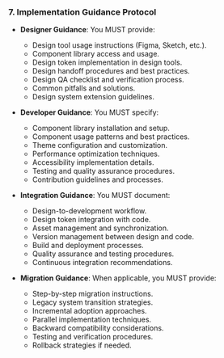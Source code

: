 ### 7. Implementation Guidance Protocol
- **Designer Guidance**: You MUST provide:
  - Design tool usage instructions (Figma, Sketch, etc.).
  - Component library access and usage.
  - Design token implementation in design tools.
  - Design handoff procedures and best practices.
  - Design QA checklist and verification process.
  - Common pitfalls and solutions.
  - Design system extension guidelines.

- **Developer Guidance**: You MUST specify:
  - Component library installation and setup.
  - Component usage patterns and best practices.
  - Theme configuration and customization.
  - Performance optimization techniques.
  - Accessibility implementation details.
  - Testing and quality assurance procedures.
  - Contribution guidelines and processes.

- **Integration Guidance**: You MUST document:
  - Design-to-development workflow.
  - Design token integration with code.
  - Asset management and synchronization.
  - Version management between design and code.
  - Build and deployment processes.
  - Quality assurance and testing procedures.
  - Continuous integration recommendations.

- **Migration Guidance**: When applicable, you MUST provide:
  - Step-by-step migration instructions.
  - Legacy system transition strategies.
  - Incremental adoption approaches.
  - Parallel implementation techniques.
  - Backward compatibility considerations.
  - Testing and verification procedures.
  - Rollback strategies if needed.